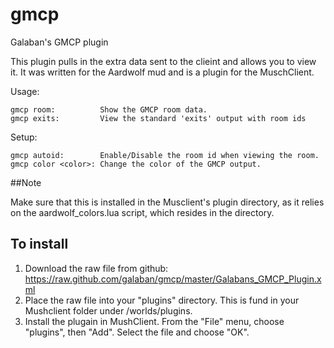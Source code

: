 # gmcp
Galaban's GMCP plugin

This plugin pulls in the extra data sent to the clieint and allows you to view it.  It was written for the Aardwolf mud and is a plugin for the MuschClient.


Usage:

    gmcp room:          Show the GMCP room data.
    gmcp exits:         View the standard 'exits' output with room ids

Setup:

    gmcp autoid:        Enable/Disable the room id when viewing the room.
    gmcp color <color>: Change the color of the GMCP output.

##Note

Make sure that this is installed in the Musclient's plugin directory, as it relies on the aardwolf_colors.lua script, which resides in the directory.

## To install
1. Download the raw file from github:
https://raw.github.com/galaban/gmcp/master/Galabans_GMCP_Plugin.xml
2. Place the raw file into your "plugins" directory.  This is fund in your Mushclient folder under /worlds/plugins.
3. Install the plugain in MushClient.  From the "File" menu, choose "plugins", then "Add".  Select the file and choose "OK".
